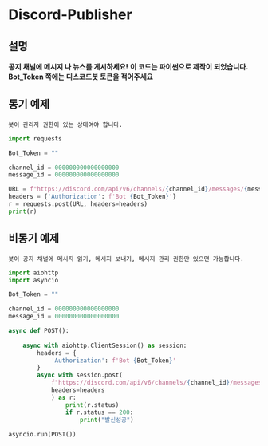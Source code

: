 # Discord-Publisher

## 설명
**공지 채널에 메시지 나 뉴스를 게시하세요!**
**이 코드는 파이썬으로 제작이 되었습니다.**
**Bot_Token 쪽에는 디스코드봇 토큰을 적어주세요**

## 동기 예제
`봇이 관리자 권한이 있는 상태여야 합니다.`
```py
import requests

Bot_Token = ""

channel_id = 000000000000000000
message_id = 000000000000000000

URL = f"https://discord.com/api/v6/channels/{channel_id}/messages/{message_id}/crosspost"
headers = {'Authorization': f'Bot {Bot_Token}'}
r = requests.post(URL, headers=headers)
print(r)
```


## 비동기 예제
`봇이 공지 채널에 메시지 읽기, 메시지 보내기, 메시지 관리 권한만 있으면 가능합니다.`
```py
import aiohttp
import asyncio

Bot_Token = ""

channel_id = 000000000000000000
message_id = 000000000000000000

async def POST():
    
    async with aiohttp.ClientSession() as session:
        headers = {
            'Authorization': f'Bot {Bot_Token}'
        }
        async with session.post(
            f"https://discord.com/api/v6/channels/{channel_id}/messages/{message_id}/crosspost",
            headers=headers
            ) as r:
                print(r.status)
                if r.status == 200:
                    print("발신성공")
                    
asyncio.run(POST())
```
